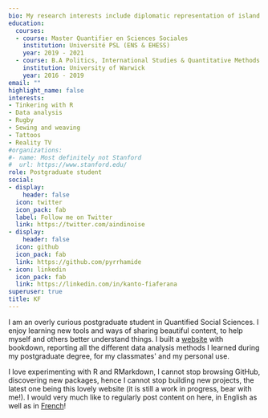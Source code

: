```yaml
---
bio: My research interests include diplomatic representation of island nations, Get-Out-The-Vote campaigns geared towards young adults, and R.
education:
  courses:
  - course: Master Quantifier en Sciences Sociales
    institution: Université PSL (ENS & EHESS)
    year: 2019 - 2021
  - course: B.A Politics, International Studies & Quantitative Methods
    institution: University of Warwick
    year: 2016 - 2019
email: ""
highlight_name: false
interests:
- Tinkering with R
- Data analysis
- Rugby
- Sewing and weaving
- Tattoos
- Reality TV
#organizations:
#- name: Most definitely not Stanford
#  url: https://www.stanford.edu/
role: Postgraduate student
social:
- display:
    header: false
  icon: twitter
  icon_pack: fab
  label: Follow me on Twitter
  link: https://twitter.com/aindinoise
- display:
    header: false
  icon: github
  icon_pack: fab
  link: https://github.com/pyrrhamide
- icon: linkedin
  icon_pack: fab
  link: https://linkedin.com/in/kanto-fiaferana
superuser: true
title: KF
---
```


I am an overly curious postgraduate student in Quantified Social Sciences. I enjoy learning new tools and ways of sharing beautiful content, to help myself and others better understand things. I built a [website](https://pyrrhamide.github.io/regressions) with bookdown, reporting all the different data analysis methods I learned during my postgraduate degree, for my classmates' and my personal use.

I love experimenting with R and RMarkdown, I cannot stop browsing GitHub, discovering new packages, hence I cannot stop building new projects, the latest one being this lovely website (it is still a work in progress, bear with me!). I would very much like to regularly post content on here, in English as well as in [French](/fr/#about)!

<!--- {{< icon name="download" pack="fas" >}} Download my {{< staticref "media/demo_resume.pdf" "newtab" >}}resumé{{< /staticref >}}. --->
